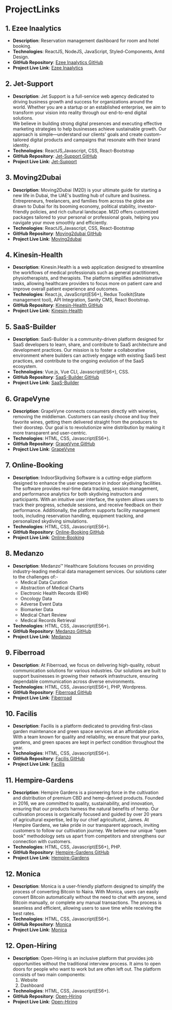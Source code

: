 # ProjectLinks

## 1. Ezee Inaalytics
- **Description**: Reservation management dashboard for room and hotel booking.
- **Technologies**: ReactJS, NodeJS, JavaScript, Styled-Components, Antd Design.
- **GitHub Repository**: [Ezee Inaalytics GitHub](https://github.com/yeshvinash/ezee-inaalytics.git)
- **Project Live Link**: [Ezee Inaalytics](https://ezee-inaalytics.netlify.app/)

## 2. Jet-Support
- **Description**: Jet Support is a full-service web agency dedicated to driving business growth and success for organizations around the world. Whether you are a startup or an established enterprise, we aim to transform your vision into reality through our end-to-end digital solutions.  
    We believe in building strong digital presences and executing effective marketing strategies to help businesses achieve sustainable growth. Our approach is simple—understand our clients' goals and create custom-tailored digital products and campaigns that resonate with their brand identity.
- **Technologies**: ReactJS,Javascript, CSS, React-Bootstrap
- **GitHub Repository**: [Jet-Support GitHub](https://github.com/yeshvinash/Jet-Support.git)
- **Project Live Link**: [Jet-Support](https://jet-support-wos.web.app/)

## 3. Moving2Dubai
- **Description**: Moving2Dubai (M2D) is your ultimate guide for starting a new life in Dubai, the UAE's bustling hub of culture and business. Entrepreneurs, freelancers, and families from across the globe are drawn to Dubai for its booming economy, political stability, investor-friendly policies, and rich cultural landscape. M2D offers customized packages tailored to your personal or professional goals, helping you navigate your move smoothly and efficiently.
- **Technologies**: ReactJS,Javascript, CSS, React-Bootstrap
- **GitHub Repository**: [Moving2dubai GitHub](https://github.com/yourusername/moving2dubai.git)
- **Project Live Link**: [Moving2dubai](https://moving-2-dubai-wos.web.app/)

## 4. Kinesin-Health
- **Description**: Kinesin.Health is a web application designed to streamline the workflows of medical professionals such as general practitioners, physiotherapists, and therapists. The platform simplifies administrative tasks, allowing healthcare providers to focus more on patient care and improve overall patient experience and outcomes.
- **Technologies**: React.js, JavaScript(ES6+), Redux Toolkit(State management tool), API Integration, Sanity CMS, React Bootstrap.
- **GitHub Repository**: [Kinesin-Health GitHub](https://github.com/yeshvinash/Kinesin-Health.git)
- **Project Live Link**: [Kinesin-Health](https://dev.kinesin.health/)
  
## 5. SaaS-Builder
- **Description**: SaaS-Builder is a community-driven platform designed for SaaS developers to learn, share, and contribute to SaaS architecture and development practices. Our mission is to foster a collaborative environment where builders can actively engage with existing SaaS best practices, and contribute to the ongoing evolution of the SaaS ecosystem.
- **Technologies**: Vue.js, Vue CLI, Javascript(ES6+), CSS.
- **GitHub Repository**: [SaaS-Builder GitHub](https://github.com/yeshvinash/SaaS-Builder.git)
- **Project Live Link**: [SaaS-Builder](https://saas-builder-wos.web.app/)
  
## 6. GrapeVyne
- **Description**: GrapeVyne connects consumers directly with wineries, removing the middleman. Customers can easily choose and buy their favorite wines, getting them delivered straight from the producers to their doorstep. Our goal is to revolutionize wine distribution by making it more transparent and user-centric.
- **Technologies**: HTML, CSS, Javascript(ES6+).
- **GitHub Repository**: [GrapeVyne GitHub](https://github.com/yeshvinash/GrapeVyne.git)
- **Project Live Link**: [GrapeVyne](https://grapevyne.com.au/index.html)

## 7. Online-Booking
- **Description**: IndoorSkydiving Software is a cutting-edge platform designed to enhance the user experience in indoor skydiving facilities. The software provides real-time data tracking, session management, and performance analytics for both skydiving instructors and participants. With an intuitive user interface, the system allows users to track their progress, schedule sessions, and receive feedback on their performance. Additionally, the platform supports facility management tools, including reservation handling, equipment tracking, and personalized skydiving simulations.
- **Technologies**: HTML, CSS, Javascript(ES6+).
- **GitHub Repository**: [Online-Booking GitHub](https://github.com/yeshvinash/Online-Booking.git)
- **Project Live Link**: [Online-Booking](https://staging.whiteorangesoftware.com/online-booking/index.html)

## 8. Medanzo
- **Description**: Medanzo™ Healthcare Solutions focuses on providing industry-leading medical data management services. Our solutions cater to the challenges of:-
   - Medical Data Curation
   - Abstraction of Medical Charts
   - Electronic Health Records (EHR)
   - Oncology Data
   - Adverse Event Data
   - Biomarker Data
   - Medical Chart Review
   - Medical Records Retrieval
- **Technologies**: HTML, CSS, Javascript(ES6+).
- **GitHub Repository**: [Medanzo GitHub](https://github.com/yeshvinash/Medanzo.git)
- **Project Live Link**: [Medanzo](https://staging.whiteorangesoftware.com/medanzo/)

## 9. Fiberroad
- **Description**: At Fiberroad, we focus on delivering high-quality, robust communication solutions for various industries. Our solutions are built to support businesses in growing their network infrastructure, ensuring dependable communication across diverse environments.
- **Technologies**: HTML, CSS, Javascript(ES6+), PHP, Wordpress.
- **GitHub Repository**: [Fiberroad GitHub](https://github.com/yeshvinash/Fiberroad.git)
- **Project Live Link**: [Fiberroad](https://fiberroad.com/)

## 10. Facilis
- **Description**: Facilis is a platform dedicated to providing first-class garden maintenance and green space services at an affordable price. With a team known for quality and reliability, we ensure that your parks, gardens, and green spaces are kept in perfect condition throughout the year.
- **Technologies**: HTML, CSS, Javascript(ES6+).
- **GitHub Repository**: [Facilis GitHub](https://staging.whiteorangesoftware.com/facilis/)
- **Project Live Link**: [Facilis](https://fiberroad.com/)

## 11. Hempire-Gardens
- **Description**: Hempire Gardens is a pioneering force in the cultivation and distribution of premium CBD and hemp-derived products. Founded in 2016, we are committed to quality, sustainability, and innovation, ensuring that our products harness the natural benefits of hemp. Our cultivation process is organically focused and guided by over 20 years of agricultural expertise, led by our chief agriculturist, James.
    At Hempire Gardens, we take pride in our transparent approach, inviting customers to follow our cultivation journey. We believe our unique "open book" methodology sets us apart from competitors and strengthens our connection with customers.
- **Technologies**: HTML, CSS, Javascript(ES6+), PHP.
- **GitHub Repository**: [Hempire-Gardens GitHub](https://github.com/yeshvinash/Hempire-Gardens.git)
- **Project Live Link**: [Hempire-Gardens](https://www.hempiregardens.com/)

## 12. Monica
- **Description**: Monica is a user-friendly platform designed to simplify the process of converting Bitcoin to Naira. With Monica, users can easily convert Bitcoin automatically without the need to chat with anyone, send Bitcoin manually, or complete any manual transactions. The process is seamless and efficient, allowing users to save time while receiving the best rates.
- **Technologies**: HTML, CSS, Javascript(ES6+).
- **GitHub Repository**: [Monica](https://github.com/yeshvinash/Monica.git)
- **Project Live Link**: [Monica](https://staging.whiteorangesoftware.com/monica/)

## 12. Open-Hiring
- **Description**: Open-Hiring is an inclusive platform that provides job opportunities without the traditional interview process. It aims to open doors for people who want to work but are often left out. The platform consists of two main components:
    1. Website
    2. Dashboard
- **Technologies**: HTML, CSS, Javascript(ES6+).
- **GitHub Repository**: [Open-Hiring](https://github.com/yeshvinash/Open-hiring.git)
- **Project Live Link**: [Open-Hiring](https://staging.whiteorangesoftware.com/open-hiring/)
